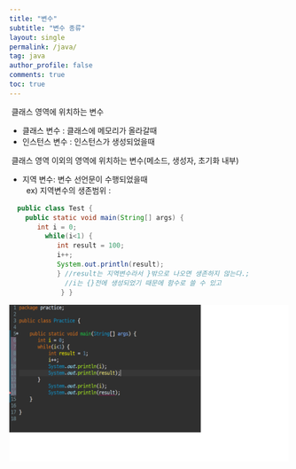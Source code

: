 ```yaml
---
title: "변수"
subtitle: "변수 종류"
layout: single
permalink: /java/
tag: java
author_profile: false
comments: true
toc: true
---
```


&nbsp;클래스 영역에 위치하는 변수<br>
- 클래스 변수 : 클래스에 메모리가 올라갈때<br>
- 인스턴스 변수 : 인스턴스가 생성되었을때 <br>

&nbsp;클래스 영역 이외의 영역에 위치하는 변수(메소드, 생성자, 초기화 내부)<br>
- 지역 변수: 변수 선언문이 수행되었을때 <br>
&ensp;ex)&nbsp;지역변수의 생존범위&nbsp;: <br>

 ```java
   public class Test { 
     public static void main(String[] args) {
        int i = 0; 
          while(i<1) {
             int result = 100; 
             i++; 
             System.out.println(result); 
             } //result는 지역변수라서 }밖으로 나오면 생존하지 않는다.;
               //i는 {}전에 생성되었기 때문에 함수로 쓸 수 있고 
              } }

```

<p style="text-align"><img src="/assets/images/practice.png"></p>